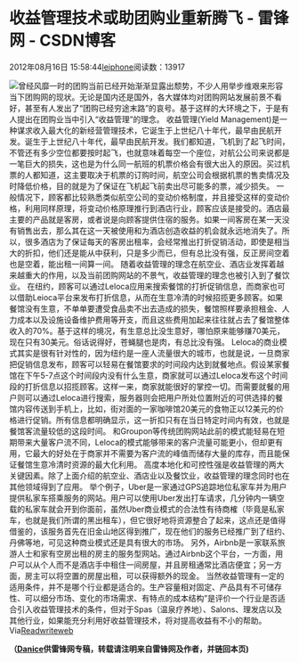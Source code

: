 
# 收益管理技术或助团购业重新腾飞 - 雷锋网 - CSDN博客


2012年08月16日 15:58:44[leiphone](https://me.csdn.net/leiphone)阅读数：13917


![](http://www.leiphone.com/wp-content/uploads/2012/08/sddd.jpg)曾经风靡一时的团购当前已经开始渐渐显露出颓势，不少人用举步维艰来形容当下团购网的现状。无论是国内还是国外，各大媒体均对团购网站发展前景不看好，甚至有人发出了“团购已经穷途末路”的哀号。基于这样的大环境之下，于是有人提出在团购业当中引入“收益管理”的理念。
收益管理(Yield Management)是一种谋求收入最大化的新经营管理技术，它诞生于上世纪八十年代，最早由民航开发。诞生于上世纪八十年代，最早由民航开发。我们都知道，飞机到了起飞时间，不管还有多少空位都要按时起飞，也就意味着每空一个座位，对航公公司来说都是一笔巨大的损失，这也是为什么同一航班的机票价格会有很大出入的原因。买过机票的人都知道，这主要取决于机票的订购时间，航空公司会根据机票的售卖情况及时降低价格，目的就是为了保证在飞机起飞前卖出尽可能多的票，减少损失。
一般情况下，顾客都比较熟悉类似航空公司的变动价格制度，并且接受这样的变动价格，利用同样原理，将变动价格原理推行到酒店行业，顾客应该是接受的。酒店最主要的产品就是客房，或者说是向顾客提供住宿的服务。如果一间客房在某一天没有销售出去，那么其在这一天被使用和为酒店创造收益的机会就永远地消失了。所以，很多酒店为了保证每天的客房出租率，会经常推出打折促销活动，即使是相当大的折扣，他们还是能从中获利，只是多少而已，但有总比没有强，反正房间空着也是空着，能出租一间算一间。
随着收益管理的理念在航空业、酒店业发挥着越来越重大的作用，以及当前团购网站的不景气，收益管理的理念也被引入到了餐饮业。
在纽约，顾客可以通过Leloca应用来搜索餐馆的打折促销信息，而商家也可以借助Leioca平台来发布打折信息，从而在生意冷清的时候招揽更多顾客。如果餐馆没有生意，不单单要遭受食品卖不出去造成的损失，餐馆照样要承担租金、人力成本以及设施设备维护费用等开支，而且这些费用加起来往往就占去了餐馆整体收入的70%。基于这样的境况，有生意总比没生意好，哪怕原来能够赚70美元，现在只有30美元。俗话说得好，苍蝇腿也是肉，有总比没有强。
Leloca的商业模式其实是很有针对性的，因为纽约是一座人流量很大的城市，也就是说，一旦商家把促销信息发布，顾客可以轻易在餐馆要求的时间段内达到就餐地点。假设某家餐馆在下午5-7点这个时间段内没有什么生意，商家就可以通过Leloca发布这个时间段的打折信息以招揽顾客。这样一来，商家就能很好的掌控一切。而需要就餐的用户则可以通过Leloca进行搜索，服务器则会把用户所处位置附近的可供选择的餐馆内容传送到手机上，比如，街对面的一家咖啡馆20美元的食物正以12美元的价格进行促销。所有信息都明确显示，这一折扣只有在当日特定时间内有效，也就是餐馆客流量较低的这段时间。
和Groupon等传统团购网站此前的模式能轻易在短期带来大量客户流不同，Leloca的模式能够带来的客户流量可能更小，但却更有用，它最大的好处在于商家并不需要为客户流的峰值而储存大量的库存，而且能保证餐馆生意冷清时资源的最大化利用。
高度本地化和可控性强是收益管理的两大关键因素。除了上面介绍的航空业、酒店业以及餐饮业，收益管理的理念同时也在其他领域得到了应用。
举个例子，Uber是一家通过GPS追踪地位私家车并为用户提供私家车搭乘服务的网站。用户可以使用Uber发出打车请求，几分钟内一辆空载的私家车就会开到你面前，虽然Uber商业模式的合法性有待商榷（毕竟是私家车，也就是我们所谓的黑出租车），但它很好地将资源整合了起来，这点还是值得借鉴的，该服务首先在旧金山地区得到推广，现在他们的服务已经推广到了纽约、丹佛等地，可见这种商业模式还是具有很大的市场。
另外，Airbnb是一家联系旅游人士和家有空房出租的房主的服务型网站。通过Airbnb这个平台，一方面，用户可以从个人而不是酒店手中租住一间房屋，并且房租通常比酒店便宜；另一方面，房主可以将空置的房屋出租，可以获得额外的现金。
当然收益管理有一定的适用条件，并不是哪个行业都是适合的。生产容量相对固定、产品具有不可储存性、可以细分市场、变化的市场需求、有特点的成本结构”是评价一个行业是否适合引入收益管理技术的条件，但对于Spas（温泉疗养地）、Salons、理发店以及其他行业，如果能充分利用好收益管理技术，将对提高收益有不小的帮助。
Via[Readwriteweb](http://www.readwriteweb.com/archives/social-deals-with-less-pain-more-gain.php)

**（****[Danice](http://www.leiphone.com/author/danice)****供****雷锋网****专稿，转载请注明来自雷锋网及作者，并链回本页)**

